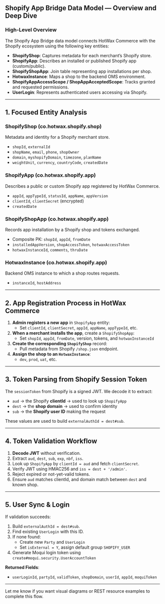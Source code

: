 ## Shopify App Bridge Data Model — Overview and Deep Dive

### High-Level Overview
The Shopify App Bridge data model connects HotWax Commerce with the Shopify ecosystem using the following key entities:

- **ShopifyShop**: Captures metadata for each merchant’s Shopify store.
- **ShopifyApp**: Describes an installed or published Shopify app (custom/public).
- **ShopifyShopApp**: Join table representing app installations per shop.
- **HotwaxInstance**: Maps a shop to the backend OMS environment.
- **ShopifyAppAccessScope / ShopAppAcceptedScope**: Tracks granted and requested permissions.
- **UserLogin**: Represents authenticated users accessing via Shopify.

---

## 1. Focused Entity Analysis

### ShopifyShop (co.hotwax.shopify.shop)
Metadata and identity for a Shopify merchant store.

- `shopId`, `externalId`
- `shopName`, `email`, `phone`, `shopOwner`
- `domain`, `myshopifyDomain`, `timezone`, `planName`
- `weightUnit`, `currency`, `countryCode`, `createdDate`

### ShopifyApp (co.hotwax.shopify.app)
Describes a public or custom Shopify app registered by HotWax Commerce.

- `appId`, `appTypeId`, `statusId`, `appName`, `appVersion`
- `clientId`, `clientSecret` (encrypted)
- `createdDate`

### ShopifyShopApp (co.hotwax.shopify.app)
Records app installation by a Shopify shop and tokens exchanged.

- Composite PK: `shopId`, `appId`, `fromDate`
- `installedAppVersion`, `shopAccessToken`, `hotwaxAccessToken`
- `hotwaxInstanceId`, `comments`, `thruDate`

### HotwaxInstance (co.hotwax.shopify.app)
Backend OMS instance to which a shop routes requests.

- `instanceId`, `hostAddress`

---

## 2. App Registration Process in HotWax Commerce

1. **Admin registers a new app** in `ShopifyApp` entity:
   - Set `clientId`, `clientSecret`, `appId`, `appName`, `appTypeId`, etc.
2. **When a merchant installs the app**, create a `ShopifyShopApp`:
   - Set `shopId`, `appId`, `fromDate`, version, tokens, and `hotwaxInstanceId`
3. **Create the corresponding `ShopifyShop`** record:
   - Pull metadata from Shopify `/shop.json` endpoint.
4. **Assign the shop to an `HotwaxInstance`**:
   - `dev`, `prod`, `uat`, etc.

---

## 3. Token Parsing from Shopify Session Token

The `sessionToken` from Shopify is a signed JWT. We decode it to extract:

- `aud` → the Shopify **clientId** → used to look up `ShopifyApp`
- `dest` → the **shop domain** → used to confirm identity
- `sub` → the **Shopify user ID** making the request

These values are used to build `externalAuthId = dest#sub`.

---

## 4. Token Validation Workflow

1. **Decode JWT** without verification.
2. Extract `aud`, `dest`, `sub`, `exp`, `nbf`, `iss`.
3. Look up `ShopifyApp` by `clientId = aud` and fetch `clientSecret`.
4. Verify JWT using HMAC256 and `iss = dest + '/admin'`.
5. Reject expired or not-yet-valid tokens.
6. Ensure `aud` matches clientId, and domain match between `dest` and known shop.

---

## 5. User Sync & Login

If validation succeeds:

1. Build `externalAuthId = dest#sub`.
2. Find existing `UserLogin` with this ID.
3. If none found:
   - Create new `Party` and `UserLogin`
   - Set `isExternal = Y`, assign default group `SHOPIFY_USER`
4. Generate Moqui login token using `create#moqui.security.UserAccountToken`

**Returned Fields**:
- `userLoginId`, `partyId`, `validToken`, `shopDomain`, `userId`, `appId`, `moquiToken`

---

Let me know if you want visual diagrams or REST resource examples to complete this flow.